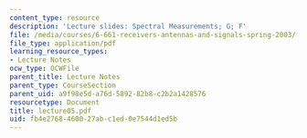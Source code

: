 ```yaml
---
content_type: resource
description: 'Lecture slides: Spectral Measurements; G; F'
file: /media/courses/6-661-receivers-antennas-and-signals-spring-2003/fb4e2768460027abc1ed0e7544d1ed5b_lecture05.pdf
file_type: application/pdf
learning_resource_types:
- Lecture Notes
ocw_type: OCWFile
parent_title: Lecture Notes
parent_type: CourseSection
parent_uid: a9f98e5d-a76d-5892-82b8-c2b2a1428576
resourcetype: Document
title: lecture05.pdf
uid: fb4e2768-4600-27ab-c1ed-0e7544d1ed5b
---
```

